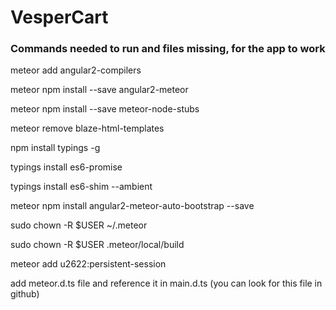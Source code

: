 # VesperCart

### Commands needed to run and files missing, for the app to work

meteor add angular2-compilers

meteor npm install --save angular2-meteor

meteor npm install --save meteor-node-stubs

meteor remove blaze-html-templates

npm install typings -g 

typings install es6-promise 

typings install es6-shim --ambient

meteor npm install angular2-meteor-auto-bootstrap --save

sudo chown -R $USER ~/.meteor

sudo chown -R $USER .meteor/local/build

meteor add u2622:persistent-session

add meteor.d.ts file and reference it in main.d.ts (you can look for this file in github)
